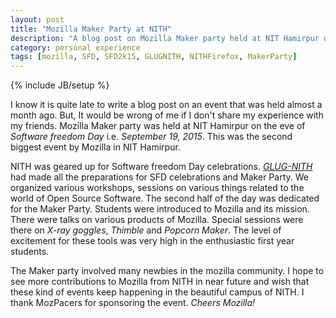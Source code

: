 ```yaml
---
layout: post
title: "Mozilla Maker Party at NITH"
description: "A blog post on Mozilla Maker party held at NIT Hamirpur on Software freedom Day"
category: personal experience
tags: [mozilla, SFD, SFD2k15, GLUGNITH, NITHFirefox, MakerParty]
---
```

{% include JB/setup %}

I know it is quite late to write a blog post on an event that was held almost a month ago.
But, It would be wrong of me if I don't share my experience with my friends.
Mozilla Maker party was held at NIT Hamirpur on the eve of *Software freedom Day* i.e. *September 19, 2015*.
This was the second biggest event by Mozilla in NIT Hamirpur.


NITH was geared up for Software freedom Day celebrations.
<a href="http://glug.nith.ac.in" target="_blank">*GLUG-NITH*</a> had made all the preparations for SFD celebrations and Maker Party.
We organized various workshops, sessions on various things related to the world of Open Source Software.
The second half of the day was dedicated for the Maker Party.
Students were introduced to Mozilla and its mission.
There were talks on various products of Mozilla.
Special sessions were there on *X-ray goggles*, *Thimble* and *Popcorn Maker*.
The level of excitement for these tools was very high in the enthusiastic first year students.


The Maker party involved many newbies in the mozilla community.
I hope to see more contributions to Mozilla from NITH in near future and wish that these kind of events keep happening in the beautiful campus of NITH.
I thank MozPacers for sponsoring the event.
*Cheers Mozilla!*

<!--Sharing some of the photographs from the event.
<center><img src="#"></center-->
